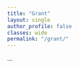 ```yaml
---
title: "Grant"   
layout: single
author_profile: false 
classes: wide
permalink: "/grant/"  
---
```


...
